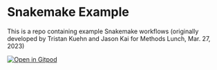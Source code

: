 # Snakemake Example

This is a repo containing example Snakemake workflows (originally developed by Tristan Kuehn and Jason Kai for Methods Lunch, Mar. 27, 2023)

[![Open in Gitpod](https://gitpod.io/button/open-in-gitpod.svg)](https://gitpod.io/#https://github.com/khanlab/example-snakemake)

